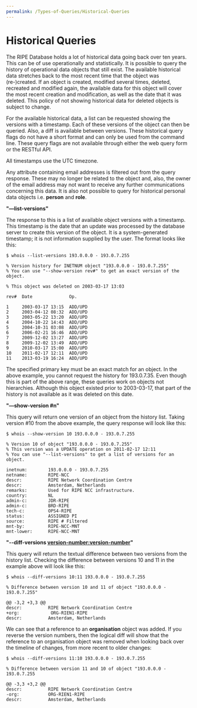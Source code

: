 ```yaml
---
permalink: /Types-of-Queries/Historical-Queries
---
```


# Historical Queries

The RIPE Database holds a lot of historical data going back over ten years. This can be of use operationally and statistically. It is possible to query the history of operational data objects that still exist. The available historical data stretches back to the most recent time that the object was (re-)created. If an object is created, modified several times, deleted, recreated and modified again, the available data for this object will cover the most recent creation and modification, as well as the date that it was deleted. This policy of not showing historical data for deleted objects is subject to change.

For the available historical data, a list can be requested showing the versions with a timestamp. Each of these versions of the object can then be queried. Also, a diff is available between versions. These historical query flags do not have a short format and can only be used from the command line. These query flags are not available through either the web query form or the RESTful API.

All timestamps use the UTC timezone.

Any attribute containing email addresses is filtered out from the query response. These may no longer be related to the object and, also, the owner of the email address may not want to receive any further communications concerning this data. It is also not possible to query for historical personal data objects i.e. **person** and **role**.

**"—list-versions"**

The response to this is a list of available object versions with a timestamp. This timestamp is the date that an update was processed by the database server to create this version of the object. It is a system-generated timestamp; it is not information supplied by the user. The format looks like this:

    $ whois --list-versions 193.0.0.0 - 193.0.7.255

    % Version history for INETNUM object "193.0.0.0 - 193.0.7.255"
    % You can use "--show-version rev#" to get an exact version of the object.

    % This object was deleted on 2003-03-17 13:03

    rev#  Date              Op.

    1     2003-03-17 13:15  ADD/UPD
    2     2003-04-12 08:32  ADD/UPD
    3     2003-05-22 13:20  ADD/UPD
    4     2004-10-22 14:43  ADD/UPD
    5     2004-10-31 03:08  ADD/UPD
    6     2006-02-21 16:46  ADD/UPD
    7     2009-12-02 13:27  ADD/UPD
    8     2009-12-02 13:49  ADD/UPD
    9     2010-03-17 15:00  ADD/UPD
    10    2011-02-17 12:11  ADD/UPD
    11    2013-03-19 16:24  ADD/UPD

The specified primary key must be an exact match for an object. In the above example, you cannot request the history for 193.0.7.35. Even though this is part of the above range, these queries work on objects not hierarchies. Although this object existed prior to 2003-03-17, that part of the history is not available as it was deleted on this date.

**"—show-version #n"**

This query will return one version of an object from the history list. Taking version #10 from the above example, the query response will look like this:

    $ whois --show-version 10 193.0.0.0 - 193.0.7.255

    % Version 10 of object "193.0.0.0 - 193.0.7.255"
    % This version was a UPDATE operation on 2011-02-17 12:11
    % You can use "--list-versions" to get a list of versions for an object.

    inetnum:        193.0.0.0 - 193.0.7.255
    netname:        RIPE-NCC
    descr:          RIPE Network Coordination Centre
    descr:          Amsterdam, Netherlands
    remarks:        Used for RIPE NCC infrastructure.
    country:        NL
    admin-c:        JDR-RIPE
    admin-c:        BRD-RIPE
    tech-c:         OPS4-RIPE
    status:         ASSIGNED PI
    source:         RIPE # Filtered
    mnt-by:         RIPE-NCC-MNT
    mnt-lower:      RIPE-NCC-MNT

**"--diff-versions <version-number:version-number>"**

This query will return the textual difference between two versions from the history list. Checking the difference between versions 10 and 11 in the example above will look like this:

    $ whois --diff-versions 10:11 193.0.0.0 - 193.0.7.255

    % Difference between version 10 and 11 of object "193.0.0.0 - 193.0.7.255"

    @@ -3,2 +3,3 @@
    descr:          RIPE Network Coordination Centre
    +org:            ORG-RIEN1-RIPE
    descr:          Amsterdam, Netherlands

We can see that a reference to an **organisation** object was added. If you reverse the version numbers, then the logical diff will show that the reference to an organisation object was removed when looking back over the timeline of changes, from more recent to older changes:

    $ whois --diff-versions 11:10 193.0.0.0 - 193.0.7.255

    % Difference between version 11 and 10 of object "193.0.0.0 - 193.0.7.255

    @@ -3,3 +3,2 @@
    descr:          RIPE Network Coordination Centre
    -org:           ORG-RIEN1-RIPE
    descr:          Amsterdam, Netherlands
